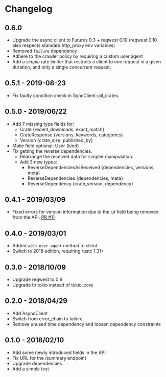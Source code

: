 # Changelog

## 0.6.0

* Upgrade the async client to Futures 0.3 + reqwest 0.10
  (reqwest 0.10 also respects standard http_proxy env variables)
* Removed `failure` dependency
* Adhere to the crawler policy by requiring a custom user agent
* Add a *simple* rate limiter that restricts a client to one request in a given
  duration, and only a single concurrent request.

## 0.5.1 - 2019-08-23

* Fix faulty condition check in SyncClient::all_crates

## 0.5.0 - 2019/06/22

* Add 7 missing type fields for:
  * Crate {recent_downloads, exact_match}
  * CrateResponse {versions, keywords, categories}
  * Version {crate_size, published_by}
* Make field optional: User {kind} 
* Fix getting the reverse dependencies.
  * Rearrange the received data for simpler manipulation.
  * Add 3 new types:
    * ReverseDependenciesAsReceived {dependencies, versions, meta}
    * ReverseDependencies {dependencies, meta}
    * ReverseDependency {crate_version, dependency}

## 0.4.1 - 2019/03/09

* Fixed errors for version information due to the `id` field being removed from the API.  [PR #11](https://github.com/theduke/crates_io_api/pull/11)

## 0.4.0 - 2019/03/01

* Added `with_user_agent` method to client
* Switch to 2018 edition, requiring rustc 1.31+

## 0.3.0 - 2018/10/09

* Upgrade reqwest to 0.9
* Upgrade to tokio instead of tokio_core

## 0.2.0 - 2018/04/29

* Add AsyncClient
* Switch from error_chain to failure
* Remove unused time dependency and loosen dependency constraints

## 0.1.0 - 2018/02/10

* Add some newly introduced fields in the API
* Fix URL for the /summary endpoint
* Upgrade dependencies
* Add a simple test
